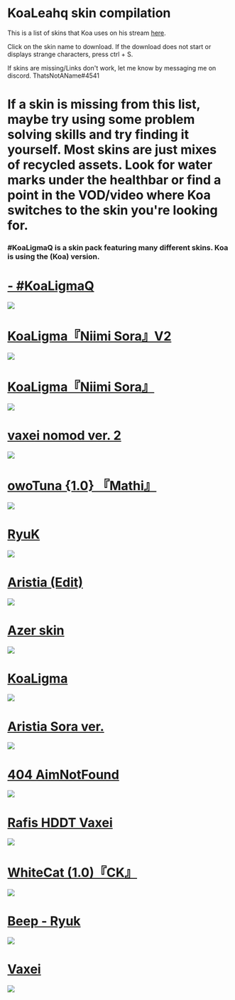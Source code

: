 # KoaLeahq skin compilation


This is a list of skins that Koa uses on his stream [here](https://twitch.tv/KoaLeahq).

Click on the skin name to download. If the download does not start or displays strange characters, press ctrl + S.

If skins are missing/Links don't work, let me know by messaging me on discord. ThatsNotAName#4541

# If a skin is missing from this list, maybe try using some problem solving skills and try finding it yourself. Most skins are just mixes of recycled assets. Look for water marks under the healthbar or find a point in the VOD/video where Koa switches to the skin you're looking for.

### #KoaLigmaQ is a skin pack featuring many different skins. Koa is using the (Koa) version.

# [- #KoaLigmaQ](https://mega.nz/folder/gWwVwKzR#2pwIsA4m_d2I0SfXikynnQ)
![](https://i.imgur.com/EaB7RYG.png)

# [KoaLigma『Niimi Sora』V2](http://www.mediafire.com/file/6qux48v5dl07kpj/-_%2523KoaLigma%25E3%2580%258ENiimi_Sora%25E3%2580%258F_%2523-%25282%2529.osk/file)
![](https://i.imgur.com/lDLMzw8.jpg)

# [KoaLigma『Niimi Sora』](http://www.mediafire.com/file/cprjvpbe7qpw99w/-_%2523KoaLigma%25E3%2580%258ENiimi_Sora%25E3%2580%258F_%2523-.osk/file)
![](https://i.imgur.com/PuHjVlI.jpg)

# [vaxei nomod ver. 2](https://joofixd.s-ul.eu/RNQ0X5dB)
![](https://i.imgur.com/w287REa.jpg)

# [owoTuna {1.0} 『Mathi』](https://bit.ly/2McmuiN)
![](https://i.imgur.com/plMtXPx.png)

# [RyuK](https://www.dropbox.com/s/7klqe06pjqgr4bg/Komori%20-%20Ryugumink%20Ryuk%27s%20Style%28Megumin%20-%20Eihi%29.osk?dl=0)
![](https://i.imgur.com/SzIdkW4.png)

# [Aristia (Edit) ](https://puu.sh/BSj1V/6c9d4d0e79.osk)
![](https://i.imgur.com/C0aOPWc.png)

# [Azer skin](https://bit.ly/2SwUlBI)
![](https://i.imgur.com/JpFWRs6.png)

# [KoaLigma](https://bit.ly/2ZKHkrw)
![](https://i.imgur.com/5ASCXeY.png)

# [Aristia Sora ver.](https://puu.sh/ElNSJ/4ab40f20fc.osk)
![](https://i.imgur.com/N2TNwoy.png)

# [404 AimNotFound](https://circle-people.com/wp-content/Skins/404%20AimNotFound/404%20AimNotFound%202018-06-10.osk)
![](https://i.imgur.com/vs0N3gU.jpg)

# [Rafis HDDT Vaxei](https://joofixd.s-ul.eu/NyoJDqSp)
![](https://i.imgur.com/v6l7tYJ.jpg)

# [WhiteCat (1.0)『CK』](http://www.mediafire.com/file/6250ar1z1jq0aes/_%2523_WhiteCat_%25281.0%2529_%25E3%2580%258ECK%25E3%2580%258F_%2523-.osk/file)
![](https://i.imgur.com/5ru5ZFS.jpg)

# [Beep - Ryuk](https://www.dropbox.com/s/bvw75x73hmozowf/beep.osk?dl=0)
![](https://i.imgur.com/h9QDYRn.jpg)

# [Vaxei](http://www.mediafire.com/file/i2m41r485zdvyf4/Vaxei_2018-03-06_DT.osk/file)
![](https://i.imgur.com/NF7Eouh.jpg)




